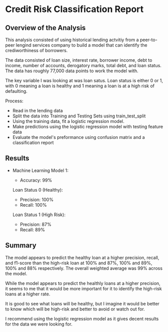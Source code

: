# Credit Risk Classification Report 

## Overview of the Analysis


This analysis consisted of using historical lending actvitiy from a peer-to-peer lengind services company to build a model that can identify the crediworthiness of borrowers.

The data consisted of loan size, interest rate, borrower income, debt to income, number of accounts, derogatory marks, total debt, and loan status. The data has roughly 77,000 data points to work the model with. 

The key variable I was looking at was loan satus. Loan status is either 0 or 1, with 0 meaning a loan is healthy and 1 meaning a loan is at a high risk of defaulting. 

Process:
* Read in the lending data
* Split the data into Training and Testing Sets using train_test_split
* Using the training data, fit a logistic regression model.
* Make predictions using the logistic regression model with testing feature data
* Evaluate the model's preformance using confusion matrix and a classification report



## Results

* Machine Learning Model 1:
    * Accuracy: 99%
    
    Loan Status 0 (Healthy):
    * Precision: 100%
    * Recall: 100%
    
    Loan Status 1 (High Risk):
    * Precision: 87%
    * Recall: 89%

## Summary

The model appears to predict the healthy loan at a higher precision, recall, and f1-score than the high-risk loan at 100% and 87%, 100% and 89%, 100% and 88% respectively. The overall weighted average was 99% across the model.

While the model appears to predict the healthly loans at a higher precision, it seems to me that it would be more important for it to identify the high-risk loans at a higher rate. 

It is good to see what loans will be healthy, but I imagine it would be better to know which will be high-risk and better to avoid or watch out for. 

I recommend using the logistic regression model as it gives decent results for the data we were looking for. 
